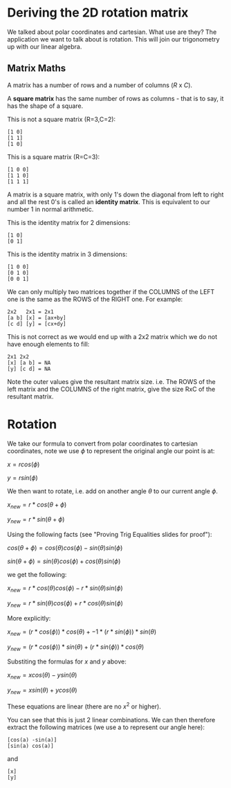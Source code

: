 # Deriving the 2D rotation matrix

We talked about polar coordinates and cartesian.  What use are they?  The application we want to talk about is rotation.  This will join our trigonometry up with our linear algebra.

## Matrix Maths

A matrix has a number of rows and a number of columns ($R$ x $C$).

A **square matrix** has the same number of rows as columns - that is to say, it has the shape of a square.

This is not a square matrix (R=3,C=2):
```
[1 0]
[1 1]
[1 0]
```

This is a square matrix (R=C=3):
```
[1 0 0]
[1 1 0]
[1 1 1]
```

A matrix is a square matrix, with only 1's down the diagonal from left to right and all the rest 0's is called an **identity matrix**.  This is equivalent to our number 1 in normal arithmetic.

This is the identity matrix for 2 dimensions:
```
[1 0]
[0 1]
```

This is the identity matrix in 3 dimensions:

```
[1 0 0]
[0 1 0]
[0 0 1]
```

We can only multiply two matrices together if the COLUMNS of the LEFT one is the same as the ROWS of the RIGHT one.  For example: 

```
2x2   2x1 = 2x1
[a b] [x] = [ax+by]
[c d] [y] = [cx+dy]
```

This is not correct as we would end up with a 2x2 matrix which we do not have enough elements to fill:

```
2x1 2x2
[x] [a b] = NA
[y] [c d] = NA
```

Note the outer values give the resultant matrix size.  i.e. The ROWS of the left matrix and the COLUMNS of the right matrix, give the size RxC of the resultant matrix.

# Rotation

We take our formula to convert from polar coordinates to cartesian coordinates, note we use $\phi$ to represent the original angle our point is at:

$x=rcos(\phi)$

$y=rsin(\phi)$

We then want to rotate, i.e. add on another angle $\theta$ to our current angle $\phi$.

$x_{new} = r * cos(\theta+\phi)$

$y_{new} = r * sin(\theta+\phi)$

Using the following facts (see "Proving Trig Equalities slides for proof"):

$cos(\theta+\phi) = cos(\theta)cos(\phi)-sin(\theta)sin(\phi)$

$sin(\theta+\phi) = sin(\theta)cos(\phi)+cos(\theta)sin(\phi)$

we get the following:

$x_{new} = r * cos(\theta)cos(\phi)-r*sin(\theta)sin(\phi)$

$y_{new} = r * sin(\theta)cos(\phi)+r*cos(\theta)sin(\phi)$

More explicitly:

$x_{new} = (r * cos(\phi)) * cos(\theta)+-1*(r*sin(\phi))*sin(\theta)$

$y_{new} = (r * cos(\phi)) * sin(\theta)+(r*sin(\phi))*cos(\theta)$

Substiting the formulas for $x$ and $y$ above:

$x_{new} = xcos(\theta)-ysin(\theta)$

$y_{new} = xsin(\theta) + ycos(\theta)$

These equations are linear (there are no $x^2$ or higher).  

You can see that this is just 2 linear combinations.  We can then therefore extract the following matrices (we use a to represent our angle here):

```
[cos(a) -sin(a)]
[sin(a) cos(a)]
```

and

```
[x]
[y]
```